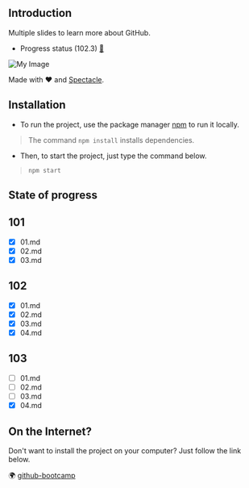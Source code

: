 ## Introduction


Multiple slides to learn more about GitHub.
- Progress status (102.3) [🔗](https://ecv-github-bootcamp.vercel.app/?slideIndex=0&stepIndex=0)

![My Image](https://i.imgur.com/FZne7ju.png)

Made with ❤️ and [Spectacle](https://github.com/FormidableLabs/spectacle/).

## Installation

- To run the project, use the package manager [npm](https://www.npmjs.com/) to run it locally.
> The command `npm install` installs dependencies.
- Then, to start the project, just type the command below.
> `npm start`

## State of progress

## 101
- [x] 01.md
- [x] 02.md
- [x] 03.md

## 102
- [x] 01.md
- [x] 02.md
- [x] 03.md
- [x] 04.md

## 103
- [ ] 01.md
- [ ] 02.md
- [ ] 03.md
- [x] 04.md

## On the Internet?

Don't want to install the project on your computer? Just follow the link below.

🌍 [github-bootcamp](https://ecv-github-bootcamp.vercel.app/?slideIndex=7&stepIndex=0)